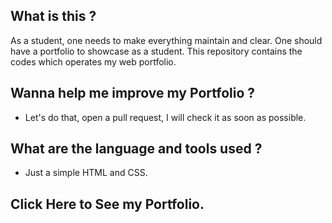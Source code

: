 ## What is this ?

As a student, one needs to make everything maintain and clear.
One should have a portfolio to showcase as a student. This repository
contains the codes which operates my web portfolio.

## Wanna help me improve my Portfolio ?

- Let's do that, open a pull request, I will check it
as soon as possible.

## What are the language and tools used ?

- Just a simple HTML and CSS.

## Click Here to See my Portfolio.
